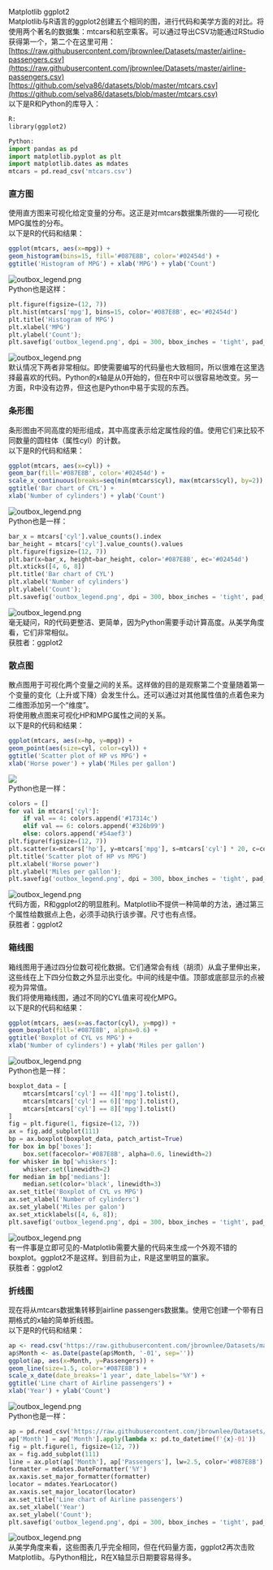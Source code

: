 Matplotlib ggplot2<br />Matplotlib与R语言的ggplot2创建五个相同的图，进行代码和美学方面的对比。将使用两个著名的数据集：mtcars和航空乘客。可以通过导出CSV功能通过RStudio获得第一个，第二个在这里可用：[https://raw.githubusercontent.com/jbrownlee/Datasets/master/airline-passengers.csv](https://raw.githubusercontent.com/jbrownlee/Datasets/master/airline-passengers.csv)<br />[https://github.com/selva86/datasets/blob/master/mtcars.csv](https://github.com/selva86/datasets/blob/master/mtcars.csv)<br />以下是R和Python的库导入：
```python
R: 
library(ggplot2) 

Python: 
import pandas as pd 
import matplotlib.pyplot as plt 
import matplotlib.dates as mdates 
mtcars = pd.read_csv('mtcars.csv')
```
<a name="wmhK3"></a>
### 直方图
使用直方图来可视化给定变量的分布。这正是对mtcars数据集所做的——可视化MPG属性的分布。<br />以下是R的代码和结果：
```r
ggplot(mtcars, aes(x=mpg)) + 
geom_histogram(bins=15, fill='#087E8B', color='#02454d') +
ggtitle('Histogram of MPG') + xlab('MPG') + ylab('Count')
```
![outbox_legend.png](./img/1604410414835-81d4ed7f-b490-443f-a159-54244d67f385.png)<br />Python也是这样：
```python
plt.figure(figsize=(12, 7)) 
plt.hist(mtcars['mpg'], bins=15, color='#087E8B', ec='#02454d')
plt.title('Histogram of MPG') 
plt.xlabel('MPG') 
plt.ylabel('Count');
plt.savefig('outbox_legend.png', dpi = 300, bbox_inches = 'tight', pad_inches = .1)
```
![outbox_legend.png](./img/1604410397575-b6d8c308-d019-4db3-960b-7890dac1697e.png)<br />默认情况下两者非常相似。即使需要编写的代码量也大致相同，所以很难在这里选择最喜欢的代码。Python的x轴是从0开始的，但在R中可以很容易地改变。另一方面，R中没有边界，但这也是Python中易于实现的东西。
<a name="jl5TI"></a>
### 条形图
条形图由不同高度的矩形组成，其中高度表示给定属性段的值。使用它们来比较不同数量的圆柱体（属性cyl）的计数。<br />以下是R的代码和结果：
```r
ggplot(mtcars, aes(x=cyl)) + 
geom_bar(fill='#087E8B', color='#02454d') + 
scale_x_continuous(breaks=seq(min(mtcars$cyl), max(mtcars$cyl), by=2)) + 
ggtitle('Bar chart of CYL') + 
xlab('Number of cylinders') + ylab('Count')
```
![outbox_legend.png](./img/1604410579047-f2ca289d-5ef7-4104-80d0-d0eefaec6a47.png)<br />Python也是一样：
```python
bar_x = mtcars['cyl'].value_counts().index 
bar_height = mtcars['cyl'].value_counts().values 
plt.figure(figsize=(12, 7)) 
plt.bar(x=bar_x, height=bar_height, color='#087E8B', ec='#02454d') 
plt.xticks([4, 6, 8]) 
plt.title('Bar chart of CYL') 
plt.xlabel('Number of cylinders') 
plt.ylabel('Count');
plt.savefig('outbox_legend.png', dpi = 300, bbox_inches = 'tight', pad_inches = .1)
```
![outbox_legend.png](./img/1604410554703-596b0761-3625-4c30-8485-751d11044aa4.png)<br />毫无疑问，R的代码更整洁、更简单，因为Python需要手动计算高度。从美学角度看，它们非常相似。<br />获胜者：ggplot2
<a name="tJATJ"></a>
### 散点图
散点图用于可视化两个变量之间的关系。这样做的目的是观察第二个变量随着第一个变量的变化（上升或下降）会发生什么。还可以通过对其他属性值的点着色来为二维图添加另一个“维度”。<br />将使用散点图来可视化HP和MPG属性之间的关系。<br />以下是R的代码和结果：
```r
ggplot(mtcars, aes(x=hp, y=mpg)) + 
geom_point(aes(size=cyl, color=cyl)) + 
ggtitle('Scatter plot of HP vs MPG') + 
xlab('Horse power') + ylab('Miles per gallon')
```
![](./img/1604409902252-e824b238-bad8-40bb-8952-7331441c4841.webp)<br />Python也是一样：
```python
colors = [] 
for val in mtcars['cyl']: 
    if val == 4: colors.append('#17314c') 
    elif val == 6: colors.append('#326b99') 
    else: colors.append('#54aef3') 
plt.figure(figsize=(12, 7)) 
plt.scatter(x=mtcars['hp'], y=mtcars['mpg'], s=mtcars['cyl'] * 20, c=colors) 
plt.title('Scatter plot of HP vs MPG') 
plt.xlabel('Horse power') 
plt.ylabel('Miles per gallon');
plt.savefig('outbox_legend.png', dpi = 300, bbox_inches = 'tight', pad_inches = .1)
```
![outbox_legend.png](./img/1604410666792-0014cdb8-7a96-4382-9af5-5e4c64cc5dd4.png)<br />代码方面，R和ggplot2的明显胜利。Matplotlib不提供一种简单的方法，通过第三个属性给数据点上色，必须手动执行该步骤。尺寸也有点怪。<br />获胜者：ggplot2
<a name="c2Di1"></a>
### 箱线图
箱线图用于通过四分位数可视化数据。它们通常会有线（胡须）从盒子里伸出来，这些线在上下四分位数之外显示出变化。中间的线是中值。顶部或底部显示的点被视为异常值。<br />我们将使用箱线图，通过不同的CYL值来可视化MPG。<br />以下是R的代码和结果：
```r
ggplot(mtcars, aes(x=as.factor(cyl), y=mpg)) + 
geom_boxplot(fill='#087E8B', alpha=0.6) + 
ggtitle('Boxplot of CYL vs MPG') + 
xlab('Number of cylinders') + ylab('Miles per gallon')
```
![outbox_legend.png](./img/1604410967463-f7c6aaa9-44a3-4f28-9be0-4943e549ce81.png)<br />Python也是一样：
```python
boxplot_data = [ 
    mtcars[mtcars['cyl'] == 4]['mpg'].tolist(), 
    mtcars[mtcars['cyl'] == 6]['mpg'].tolist(), 
    mtcars[mtcars['cyl'] == 8]['mpg'].tolist() 
] 
fig = plt.figure(1, figsize=(12, 7)) 
ax = fig.add_subplot(111) 
bp = ax.boxplot(boxplot_data, patch_artist=True) 
for box in bp['boxes']: 
    box.set(facecolor='#087E8B', alpha=0.6, linewidth=2) 
for whisker in bp['whiskers']: 
    whisker.set(linewidth=2) 
for median in bp['medians']: 
    median.set(color='black', linewidth=3) 
ax.set_title('Boxplot of CYL vs MPG') 
ax.set_xlabel('Number of cylinders') 
ax.set_ylabel('Miles per galon') 
ax.set_xticklabels([4, 6, 8]);
plt.savefig('outbox_legend.png', dpi = 300, bbox_inches = 'tight', pad_inches = .1)
```
![outbox_legend.png](./img/1604410816683-7d7cbd31-7380-4c2d-9815-9b50a23b8ae3.png)<br />有一件事是立即可见的-Matplotlib需要大量的代码来生成一个外观不错的boxplot。ggplot2不是这样。到目前为止，R是这里明显的赢家。<br />获胜者：ggplot2
<a name="FF3T9"></a>
### 折线图
现在将从mtcars数据集转移到airline passengers数据集。使用它创建一个带有日期格式的x轴的简单折线图。<br />以下是R的代码和结果：
```r
ap <- read.csv('https://raw.githubusercontent.com/jbrownlee/Datasets/master/airline-passengers.csv') 
ap$Month <- as.Date(paste(ap$Month, '-01', sep='')) 
ggplot(ap, aes(x=Month, y=Passengers)) + 
geom_line(size=1.5, color='#087E8B') + 
scale_x_date(date_breaks='1 year', date_labels='%Y') + 
ggtitle('Line chart of Airline passengers') + 
xlab('Year') + ylab('Count')
```
![outbox_legend.png](./img/1604411100052-7c4372c7-8e97-4238-9306-ac57a764f305.png)<br />Python也是一样：
```python
ap = pd.read_csv('https://raw.githubusercontent.com/jbrownlee/Datasets/master/airline-passengers.csv') 
ap['Month'] = ap['Month'].apply(lambda x: pd.to_datetime(f'{x}-01')) 
fig = plt.figure(1, figsize=(12, 7)) 
ax = fig.add_subplot(111) 
line = ax.plot(ap['Month'], ap['Passengers'], lw=2.5, color='#087E8B') 
formatter = mdates.DateFormatter('%Y')
ax.xaxis.set_major_formatter(formatter) 
locator = mdates.YearLocator() 
ax.xaxis.set_major_locator(locator) 
ax.set_title('Line chart of Airline passengers') 
ax.set_xlabel('Year') 
ax.set_ylabel('Count');
plt.savefig('outbox_legend.png', dpi = 300, bbox_inches = 'tight', pad_inches = .1)
```
![outbox_legend.png](./img/1604411077945-6161efa3-2daf-4606-8b37-049b69b53d71.png)<br />从美学角度来看，这些图表几乎完全相同，但在代码量方面，ggplot2再次击败Matplotlib。与Python相比，R在X轴显示日期要容易得多。
